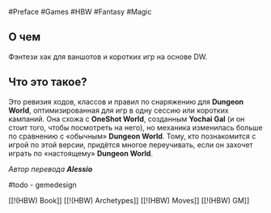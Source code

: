 #Preface #Games #HBW #Fantasy #Magic

## О чем
Фэнтези хак для ваншотов и коротких игр на основе DW.

## Что это такое? 
Это ревизия ходов, классов и правил по снаряжению для **Dungeon World**, оптимизированная для игр в одну сессию или коротких кампаний. Она схожа с **OneShot World**, созданным **Yochai Gal** (и он стоит того, чтобы посмотреть на него), но механика изменилась больше по сравнению с «обычным» **Dungeon World**. Тому, кто познакомится с игрой по этой версии, придётся многое переучивать, если он захочет играть по «настоящему» **Dungeon World**.

*Автор перевода **Alessio***

#todo - gemedesign

[[!(HBW) Book]]
[[!(HBW) Archetypes]]
[[!(HBW) Moves]]
[[!(HBW) GM]]

